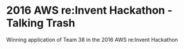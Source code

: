 # 2016 AWS re:Invent Hackathon - Talking Trash

Winning application of Team 38 in the 2016 AWS re:Invent Hackathon
